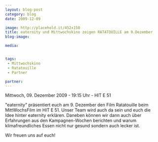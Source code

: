 ```yaml
---
layout: blog-post
category: blog
date: 2009-12-09

image: http://placehold.it/452x150
title: eaternity und Mittwochskino zeigen RATATOUILLE am 9.Dezember
blog-image: 

media:  


tags:
 - Mittwochskino
 - Ratatouille
 - Partner

partner: 
---
```


Mittwoch, 09. Dezember 2009 - 19:15 Uhr - HIT E 51

"eaternity" präsentiert euch am 9. Dezember den Film Ratatouille beim MittWochsFilm im HIT E 51. Unser Team wird auch da sein und euch die Idee hinter eaternity erklären. Daneben können wir dann auch über Erfahrungen aus den Kampagnen-Wochen berichten und warum klimafreundliches Essen nicht nur gesund sondern auch lecker ist.

Wir freuen uns auf euch!


